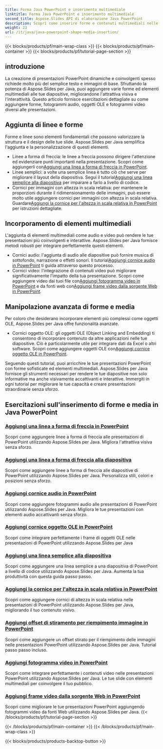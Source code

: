 ```yaml
---
title: Forma Java PowerPoint e inserimento multimediale
linktitle: Forma Java PowerPoint e inserimento multimediale
second_title: Aspose.Slides API di elaborazione Java PowerPoint
description: Scopri come inserire forme e contenuti multimediali nelle presentazioni PowerPoint utilizzando Aspose.Slides per Java. Le esercitazioni includono l'aggiunta di linee, audio, oggetti OLE e video.
weight: 23
url: /it/java/java-powerpoint-shape-media-insertion/
---
```


{{< blocks/products/pf/main-wrap-class >}}
{{< blocks/products/pf/main-container >}}
{{< blocks/products/pf/tutorial-page-section >}}


## introduzione

La creazione di presentazioni PowerPoint dinamiche e coinvolgenti spesso richiede molto più del semplice testo e immagini di base. Sfruttando la potenza di Aspose.Slides per Java, puoi aggiungere varie forme ed elementi multimediali alle tue diapositive, migliorandone l'attrattiva visiva e l'interattività. Questo articolo fornisce esercitazioni dettagliate su come aggiungere forme, fotogrammi audio, oggetti OLE e fotogrammi video diversi alle presentazioni.

## Aggiunta di linee e forme

Forme e linee sono elementi fondamentali che possono valorizzare la struttura e il design delle tue slide. Aspose.Slides per Java semplifica l'aggiunta e la personalizzazione di questi elementi.

-  Linee a forma di freccia: le linee a freccia possono dirigere l'attenzione ed evidenziare punti importanti nella presentazione. Scopri come aggiungerli con[Aggiungi una linea a forma di freccia in PowerPoint](./add-arrow-shaped-line-powerpoint/).
- Linee semplici: a volte una semplice linea è tutto ciò che serve per migliorare il layout della diapositiva. Segui il tutorial[Aggiungi una linea semplice alla diapositiva](./add-plain-line-slide/) per imparare a farlo a livello di codice.
-  Cornici per immagini con altezza in scala relativa: per mantenere le proporzioni durante il ridimensionamento delle immagini, può essere molto utile aggiungere cornici per immagini con altezza in scala relativa. Guardare[Aggiungi la cornice per l'altezza in scala relativa in PowerPoint](./add-relative-scale-height-picture-frame-powerpoint/) per istruzioni dettagliate.

## Incorporamento di elementi multimediali

L'aggiunta di elementi multimediali come audio e video può rendere le tue presentazioni più coinvolgenti e interattive. Aspose.Slides per Java fornisce metodi robusti per integrare perfettamente questi elementi.

-  Cornici audio: l'aggiunta di audio alle diapositive può fornire musica di sottofondo, narrazione o effetti sonori. Il tutorial[Aggiungi cornice audio in PowerPoint](./add-audio-frame-powerpoint/) ti guida attraverso questo processo.
- Cornici video: l'integrazione di contenuti video può migliorare significativamente l'impatto della tua presentazione. Scopri come aggiungere video dai tuoi file con[Aggiungi fotogramma video in PowerPoint](./add-video-frame-powerpoint/) e da fonti web con[Aggiungi frame video dalla sorgente Web in PowerPoint](./add-video-frame-web-source-powerpoint/).

## Manipolazione avanzata di forme e media

Per coloro che desiderano incorporare elementi più complessi come oggetti OLE, Aspose.Slides per Java offre funzionalità avanzate.

-  Cornici oggetto OLE: gli oggetti OLE (Object Linking and Embedding) ti consentono di incorporare contenuto da altre applicazioni nelle tue diapositive. Ciò è particolarmente utile per integrare dati da Excel o altri software. Scopri come aggiungere oggetti OLE con[Aggiungi cornice oggetto OLE in PowerPoint](./add-ole-object-frame-powerpoint/).

Seguendo questi tutorial, puoi arricchire le tue presentazioni PowerPoint con forme sofisticate ed elementi multimediali. Aspose.Slides per Java fornisce gli strumenti necessari per rendere le tue diapositive non solo informative ma anche visivamente accattivanti e interattive. Immergiti in ogni tutorial per migliorare le tue capacità e creare presentazioni straordinarie senza sforzo.
## Esercitazioni sull'inserimento di forme e media in Java PowerPoint
### [Aggiungi una linea a forma di freccia in PowerPoint](./add-arrow-shaped-line-powerpoint/)
Scopri come aggiungere linee a forma di freccia alle presentazioni di PowerPoint utilizzando Aspose.Slides per Java. Migliora l'attrattiva visiva senza sforzo.
### [Aggiungi una linea a forma di freccia alla diapositiva](./add-arrow-shaped-line-slide/)
Scopri come aggiungere linee a forma di freccia alle diapositive di PowerPoint utilizzando Aspose.Slides per Java. Personalizza stili, colori e posizioni senza sforzo.
### [Aggiungi cornice audio in PowerPoint](./add-audio-frame-powerpoint/)
Scopri come aggiungere fotogrammi audio alle presentazioni di PowerPoint utilizzando Aspose.Slides per Java. Migliora le tue presentazioni con elementi audio accattivanti senza sforzo.
### [Aggiungi cornice oggetto OLE in PowerPoint](./add-ole-object-frame-powerpoint/)
Scopri come integrare perfettamente i frame di oggetti OLE nelle presentazioni di PowerPoint utilizzando Aspose.Slides per Java
### [Aggiungi una linea semplice alla diapositiva](./add-plain-line-slide/)
Scopri come aggiungere una linea semplice a una diapositiva di PowerPoint a livello di codice utilizzando Aspose.Slides per Java. Aumenta la tua produttività con questa guida passo passo.
### [Aggiungi la cornice per l'altezza in scala relativa in PowerPoint](./add-relative-scale-height-picture-frame-powerpoint/)
Scopri come aggiungere cornici di altezza in scala relativa nelle presentazioni di PowerPoint utilizzando Aspose.Slides per Java, migliorando il tuo contenuto visivo.
### [Aggiungi offset di stiramento per riempimento immagine in PowerPoint](./add-stretch-offset-image-fill-powerpoint/)
Scopri come aggiungere un offset stirato per il riempimento delle immagini nelle presentazioni PowerPoint utilizzando Aspose.Slides per Java. Tutorial passo passo incluso.
### [Aggiungi fotogramma video in PowerPoint](./add-video-frame-powerpoint/)
Scopri come integrare perfettamente i contenuti video nelle presentazioni PowerPoint utilizzando Aspose.Slides per Java. Le tue slide con elementi multimediali per coinvolgere il tuo pubblico.
### [Aggiungi frame video dalla sorgente Web in PowerPoint](./add-video-frame-web-source-powerpoint/)
Scopri come migliorare le tue presentazioni PowerPoint aggiungendo fotogrammi video da fonti Web utilizzando Aspose.Slides per Java.
{{< /blocks/products/pf/tutorial-page-section >}}

{{< /blocks/products/pf/main-container >}}
{{< /blocks/products/pf/main-wrap-class >}}

{{< blocks/products/products-backtop-button >}}
